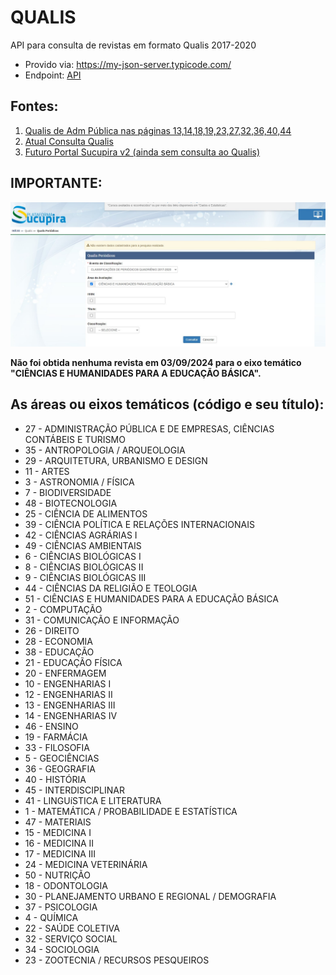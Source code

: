 # QUALIS
API para consulta de revistas em formato Qualis 2017-2020

 - Provido via: https://my-json-server.typicode.com/
 - Endpoint: [API](https://my-json-server.typicode.com/jrhumberto/qualis)

## Fontes:
1. [Qualis de Adm Pública nas páginas 13,14,18,19,23,27,32,36,40,44](https://profiap.org.br/wp-content/uploads/2024/09/2024-profiap-guia-publicacoes-revistas.pdf)
2. [Atual Consulta Qualis](https://sucupira.capes.gov.br/sucupira/public/consultas/coleta/veiculoPublicacaoQualis/listaConsultaGeralPeriodicos.xhtml)
3. [Futuro Portal Sucupira v2 (ainda sem consulta ao Qualis)](https://sucupira-v2.capes.gov.br/) 

## IMPORTANTE: 
![Consulta Qualis](qualis.jpg "Consulta Qualis")

**Não foi obtida nenhuma revista em 03/09/2024 para o eixo temático "CIÊNCIAS E HUMANIDADES PARA A EDUCAÇÃO BÁSICA".**

## As áreas ou eixos temáticos (código e seu título):
- 27 - ADMINISTRAÇÃO PÚBLICA E DE EMPRESAS, CIÊNCIAS CONTÁBEIS E TURISMO
- 35 - ANTROPOLOGIA / ARQUEOLOGIA                        
- 29 - ARQUITETURA, URBANISMO E DESIGN
- 11 - ARTES
- 3 - ASTRONOMIA / FÍSICA                               
- 7 - BIODIVERSIDADE
- 48 - BIOTECNOLOGIA                                     
- 25 - CIÊNCIA DE ALIMENTOS                              
- 39 - CIÊNCIA POLÍTICA E RELAÇÕES INTERNACIONAIS        
- 42 - CIÊNCIAS AGRÁRIAS I                               
- 49 - CIÊNCIAS AMBIENTAIS
- 6 - CIÊNCIAS BIOLÓGICAS I                             
- 8 - CIÊNCIAS BIOLÓGICAS II                            
- 9 - CIÊNCIAS BIOLÓGICAS III                           
- 44 - CIÊNCIAS DA RELIGIÃO E TEOLOGIA
- 51 - CIÊNCIAS E HUMANIDADES PARA A EDUCAÇÃO BÁSICA
- 2 - COMPUTAÇÃO
- 31 - COMUNICAÇÃO E INFORMAÇÃO
- 26 - DIREITO                                           
- 28 - ECONOMIA                                          
- 38 - EDUCAÇÃO                                          
- 21 - EDUCAÇÃO FÍSICA                                   
- 20 - ENFERMAGEM                                        
- 10 - ENGENHARIAS I                                     
- 12 - ENGENHARIAS II                                    
- 13 - ENGENHARIAS III                                   
- 14 - ENGENHARIAS IV                                    
- 46 - ENSINO
- 19 - FARMÁCIA                                          
- 33 - FILOSOFIA
- 5 - GEOCIÊNCIAS                                       
- 36 - GEOGRAFIA                                         
- 40 - HISTÓRIA                                          
- 45 - INTERDISCIPLINAR                                  
- 41 - LINGUíSTICA E LITERATURA
- 1 - MATEMÁTICA / PROBABILIDADE E ESTATÍSTICA          
- 47 - MATERIAIS                                         
- 15 - MEDICINA I                                        
- 16 - MEDICINA II                                       
- 17 - MEDICINA III                                      
- 24 - MEDICINA VETERINÁRIA                              
- 50 - NUTRIÇÃO
- 18 - ODONTOLOGIA                                       
- 30 - PLANEJAMENTO URBANO E REGIONAL / DEMOGRAFIA       
- 37 - PSICOLOGIA                                        
- 4 - QUÍMICA                                           
- 22 - SAÚDE COLETIVA                                    
- 32 - SERVIÇO SOCIAL                                    
- 34 - SOCIOLOGIA                                        
- 23 - ZOOTECNIA / RECURSOS PESQUEIROS                   
